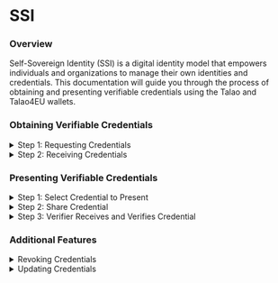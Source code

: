 # SSI 

### Overview
Self-Sovereign Identity (SSI) is a digital identity model that empowers individuals and organizations to manage their own identities and credentials. This documentation will guide you through the process of obtaining and presenting verifiable credentials using the Talao and Talao4EU wallets.

### Obtaining Verifiable Credentials

<details>
    <summary>Step 1: Requesting Credentials</summary>
    
    1. **Initiate Request**:
    - Open your Talao or Talao4EU wallet app.
    - Navigate to the "Credentials" section.
    - Click on "Request Credential".

    2. **Provide Necessary Information**:
    - Fill out the required fields with your personal or organizational information.
    - Submit any required documents (e.g., ID, proof of address) for verification.

    3. **Send Request**:
    - Click "Submit" to send your request to the credential issuer.
    - The issuer will review your request and verify the provided information.
</details>

<details>
    <summary>Step 2: Receiving Credentials</summary>
    
    1. **Notification of Issuance**:
    - Once the issuer approves your request, you will receive a notification in your wallet app.

    2. **Review Credentials**:
    - Navigate to the "Notifications" or "Credentials" section.
    - Review the details of the newly issued credential to ensure accuracy.

    3. **Accept Credentials**:
    - Click "Accept" to add the credential to your wallet.
    - The credential will now appear in your list of verifiable credentials.
</details>


### Presenting Verifiable Credentials

<details>
    <summary>Step 1: Select Credential to Present</summary>
    
    1. **Open Wallet App**:
    - Launch your Talao or Talao4EU wallet.
    - Navigate to the "Credentials" section.

    2. **Choose Credential**:
    - Select the credential you need to present from your list.
    - Click on the credential to view its details.
</details>

<details>
    <summary>Step 2: Share Credential</summary>
    
    1. **Initiate Sharing**:
    - Click on the "Share" or "Present" button associated with the selected credential.

    2. **Choose Method of Sharing**:
    - Select how you wish to share the credential (e.g., QR code, direct link, email).
    - For QR code: A QR code will be generated that the verifier can scan.
    - For direct link or email: Provide the recipient's contact details.

    3. **Send Credential**:
    - Confirm the sharing method and send the credential to the verifier.
</details>

<details>
    <summary>Step 3: Verifier Receives and Verifies Credential</summary>
    
    1. **Verifier Receives Credential**:
    - The verifier will receive the credential via the chosen method.
    - They can scan the QR code or click on the provided link to view the credential details.

    2. **Verification Process**:
    - The verifier will use their tools to check the credential's authenticity.
    - This may involve checking the cryptographic signatures and the issuer's details.

    3. **Confirmation of Verification**:
    - Once verified, the verifier will confirm the credential's validity.
    - You will receive a notification in your wallet app confirming the successful presentation.
</details>


### Additional Features

<details>
    <summary>Revoking Credentials</summary>
    
    1. **Navigate to Credentials**:
    - Open the "Credentials" section in your wallet app.

    2. **Select Credential to Revoke**:
    - Choose the credential you wish to revoke.

    3. **Initiate Revocation**:
    - Click "Revoke" and provide the reason for revocation.
    - The credential will be marked as revoked and the issuer will be notified.
</details>

<details>
    <summary>Updating Credentials</summary>
    
    1. **Request Update**:
    - Open the credential you wish to update.
    - Click "Update" and provide the new information or documents.

    2. **Issuer Approval**:
    - The issuer will review the update request and verify the new information.
    - Once approved, the updated credential will be reissued to your wallet.
</details>
